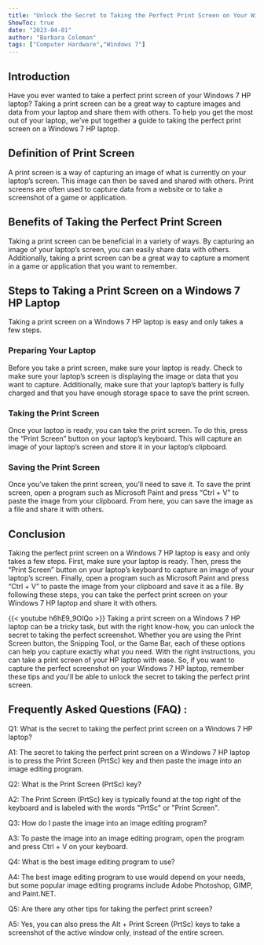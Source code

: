 ```yaml
---
title: "Unlock the Secret to Taking the Perfect Print Screen on Your Windows 7 HP Laptop!"
ShowToc: true 
date: "2023-04-01"
author: "Barbara Coleman" 
tags: ["Computer Hardware","Windows 7"]
---
```

## Introduction

Have you ever wanted to take a perfect print screen of your Windows 7 HP laptop? Taking a print screen can be a great way to capture images and data from your laptop and share them with others. To help you get the most out of your laptop, we’ve put together a guide to taking the perfect print screen on a Windows 7 HP laptop. 

## Definition of Print Screen

A print screen is a way of capturing an image of what is currently on your laptop’s screen. This image can then be saved and shared with others. Print screens are often used to capture data from a website or to take a screenshot of a game or application.

## Benefits of Taking the Perfect Print Screen

Taking a print screen can be beneficial in a variety of ways. By capturing an image of your laptop’s screen, you can easily share data with others. Additionally, taking a print screen can be a great way to capture a moment in a game or application that you want to remember. 

## Steps to Taking a Print Screen on a Windows 7 HP Laptop

Taking a print screen on a Windows 7 HP laptop is easy and only takes a few steps. 

### Preparing Your Laptop

Before you take a print screen, make sure your laptop is ready. Check to make sure your laptop’s screen is displaying the image or data that you want to capture. Additionally, make sure that your laptop’s battery is fully charged and that you have enough storage space to save the print screen. 

### Taking the Print Screen

Once your laptop is ready, you can take the print screen. To do this, press the “Print Screen” button on your laptop’s keyboard. This will capture an image of your laptop’s screen and store it in your laptop’s clipboard. 

### Saving the Print Screen

Once you’ve taken the print screen, you’ll need to save it. To save the print screen, open a program such as Microsoft Paint and press “Ctrl + V” to paste the image from your clipboard. From here, you can save the image as a file and share it with others. 

## Conclusion

Taking the perfect print screen on a Windows 7 HP laptop is easy and only takes a few steps. First, make sure your laptop is ready. Then, press the “Print Screen” button on your laptop’s keyboard to capture an image of your laptop’s screen. Finally, open a program such as Microsoft Paint and press “Ctrl + V” to paste the image from your clipboard and save it as a file. By following these steps, you can take the perfect print screen on your Windows 7 HP laptop and share it with others.

{{< youtube h6hE9_9OlQo >}} 
Taking a print screen on a Windows 7 HP laptop can be a tricky task, but with the right know-how, you can unlock the secret to taking the perfect screenshot. Whether you are using the Print Screen button, the Snipping Tool, or the Game Bar, each of these options can help you capture exactly what you need. With the right instructions, you can take a print screen of your HP laptop with ease. So, if you want to capture the perfect screenshot on your Windows 7 HP laptop, remember these tips and you'll be able to unlock the secret to taking the perfect print screen.

## Frequently Asked Questions (FAQ) :
Q1: What is the secret to taking the perfect print screen on a Windows 7 HP laptop?

A1: The secret to taking the perfect print screen on a Windows 7 HP laptop is to press the Print Screen (PrtSc) key and then paste the image into an image editing program.

Q2: What is the Print Screen (PrtSc) key?

A2: The Print Screen (PrtSc) key is typically found at the top right of the keyboard and is labeled with the words "PrtSc" or "Print Screen".

Q3: How do I paste the image into an image editing program?

A3: To paste the image into an image editing program, open the program and press Ctrl + V on your keyboard.

Q4: What is the best image editing program to use?

A4: The best image editing program to use would depend on your needs, but some popular image editing programs include Adobe Photoshop, GIMP, and Paint.NET.

Q5: Are there any other tips for taking the perfect print screen?

A5: Yes, you can also press the Alt + Print Screen (PrtSc) keys to take a screenshot of the active window only, instead of the entire screen.


